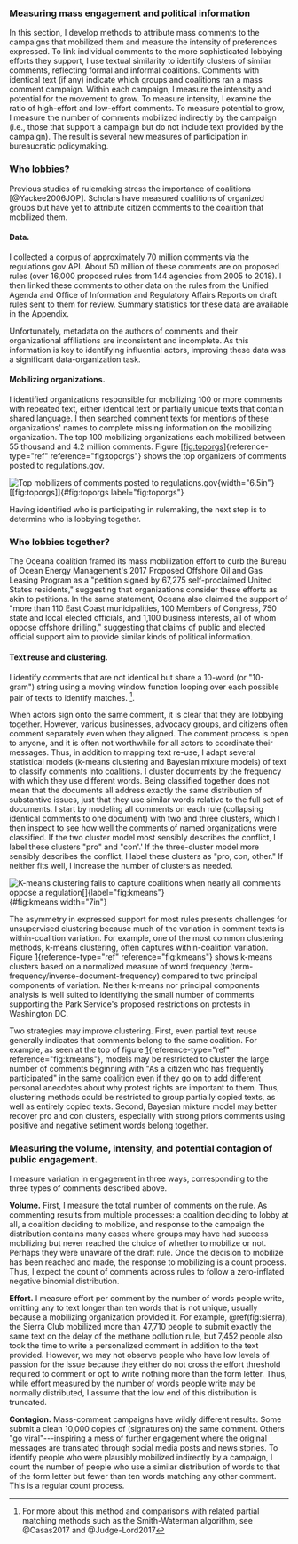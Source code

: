 ### Measuring mass engagement and political information

In this section, I develop methods to attribute mass comments to the
campaigns that mobilized them and measure the intensity of preferences
expressed. To link individual comments to the more sophisticated
lobbying efforts they support, I use textual similarity to identify
clusters of similar comments, reflecting formal and informal coalitions.
Comments with identical text (if any) indicate which groups and
coalitions ran a mass comment campaign. Within each campaign, I measure
the intensity and potential for the movement to grow. To measure
intensity, I examine the ratio of high-effort and low-effort comments.
To measure potential to grow, I measure the number of comments mobilized
indirectly by the campaign (i.e., those that support a campaign but do
not include text provided by the campaign). The result is several new
measures of participation in bureaucratic policymaking.

### Who lobbies?

Previous studies of rulemaking stress the importance of coalitions
[@Yackee2006JOP]. Scholars have measured coalitions of organized groups
but have yet to attribute citizen comments to the coalition that
mobilized them.

#### Data.

I collected a corpus of approximately 70 million comments via the
regulations.gov API. About 50 million of these comments are on proposed
rules (over 16,000 proposed rules from 144 agencies from 2005 to 2018).
I then linked these comments to other data on the rules from the Unified
Agenda and Office of Information and Regulatory Affairs Reports on draft
rules sent to them for review. Summary statistics for these data are
available in the Appendix.

Unfortunately, metadata on the authors of comments and their
organizational affiliations are inconsistent and incomplete. As this
information is key to identifying influential actors, improving these
data was a significant data-organization task.

#### Mobilizing organizations.

I identified organizations responsible for mobilizing 100 or more
comments with repeated text, either identical text or partially unique
texts that contain shared language. I then searched comment texts for
mentions of these organizations' names to complete missing information
on the mobilizing organization. The top 100 mobilizing organizations
each mobilized between 55 thousand and 4.2 million comments. Figure
[\[fig:toporgs\]](#fig:toporgs){reference-type="ref"
reference="fig:toporgs"} shows the top organizers of comments posted to
regulations.gov.

![Top mobilizers of comments posted to
regulations.gov](../Figs/toporgs.png "fig:"){width="6.5in"}
[\[fig:toporgs\]]{#fig:toporgs label="fig:toporgs"}

Having identified who is participating in rulemaking, the next step is
to determine who is lobbying together.

### Who lobbies together?

The Oceana coalition framed its mass mobilization effort to curb the
Bureau of Ocean Energy Management's 2017 Proposed Offshore Oil and Gas
Leasing Program as a "petition signed by 67,275 self-proclaimed United
States residents," suggesting that organizations consider these efforts
as akin to petitions. In the same statement, Oceana also claimed the
support of "more than 110 East Coast municipalities, 100 Members of
Congress, 750 state and local elected officials, and 1,100 business
interests, all of whom oppose offshore drilling," suggesting that claims
of public and elected official support aim to provide similar kinds of
political information.

#### Text reuse and clustering.

I identify comments that are not identical but share a 10-word (or
"10-gram") string using a moving window function looping over each
possible pair of texts to identify matches. [^1].

When actors sign onto the same comment, it is clear that they are
lobbying together. However, various businesses, advocacy groups, and
citizens often comment separately even when they aligned. The comment
process is open to anyone, and it is often not worthwhile for all actors
to coordinate their messages. Thus, in addition to mapping text re-use,
I adapt several statistical models (k-means clustering and Bayesian
mixture models) of text to classify comments into coalitions. I cluster
documents by the frequency with which they use different words. Being
classified together does not mean that the documents all address exactly
the same distribution of substantive issues, just that they use similar
words relative to the full set of documents. I start by modeling all
comments on each rule (collapsing identical comments to one document)
with two and three clusters, which I then inspect to see how well the
comments of named organizations were classified. If the two cluster
model most sensibly describes the conflict, I label these clusters "pro"
and "con'.' If the three-cluster model more sensibly describes the
conflict, I label these clusters as "pro, con, other." If neither fits
well, I increase the number of clusters as needed.

![K-means clustering fails to capture coalitions when nearly all
comments oppose a
regulation[]{label="fig:kmeans"}](../Figs/kmeans.png){#fig:kmeans
width="7in"}

The asymmetry in expressed support for most rules presents challenges
for unsupervised clustering because much of the variation in comment
texts is within-coalition variation. For example, one of the most common
clustering methods, k-means clustering, often captures within-coalition
variation. Figure [1](#fig:kmeans){reference-type="ref"
reference="fig:kmeans"} shows k-means clusters based on a normalized
measure of word frequency (term-frequency/inverse-document-frequency)
compared to two principal components of variation. Neither k-means nor
principal components analysis is well suited to identifying the small
number of comments supporting the Park Service's proposed restrictions
on protests in Washington DC.

Two strategies may improve clustering. First, even partial text reuse
generally indicates that comments belong to the same coalition. For
example, as seen at the top of figure
[1](#fig:kmeans){reference-type="ref" reference="fig:kmeans"}, models
may be restricted to cluster the large number of comments beginning with
\"As a citizen who has frequently participated\" in the same coalition
even if they go on to add different personal anecdotes about why protest
rights are important to them. Thus, clustering methods could be
restricted to group partially copied texts, as well as entirely copied
texts. Second, Bayesian mixture model may better recover pro and con
clusters, especially with strong priors comments using positive and
negative setiment words belong together.

### Measuring the volume, intensity, and potential contagion of public engagement.

I measure variation in engagement in three ways, corresponding to the
three types of comments described above.

**Volume.** First, I measure the total number of comments on the rule.
As commenting results from multiple processes: a coalition deciding to
lobby at all, a coalition deciding to mobilize, and response to the
campaign the distribution contains many cases where groups may have had
success mobilizing but never reached the choice of whether to mobilize
or not. Perhaps they were unaware of the draft rule. Once the decision
to mobilize has been reached and made, the response to mobilizing is a
count process. Thus, I expect the count of comments across rules to
follow a zero-inflated negative binomial distribution.

**Effort.** I measure effort per comment by the number of words people
write, omitting any to text longer than ten words that is not unique,
usually because a mobilizing organization provided it. For example,
\@ref(fig:sierra), the Sierra Club mobilized more than 47,710
people to submit exactly the same text on the delay of the methane
pollution rule, but 7,452 people also took the time to write a
personalized comment in addition to the text provided. However, we may
not observe people who have low levels of passion for the issue because
they either do not cross the effort threshold required to comment or opt
to write nothing more than the form letter. Thus, while effort measured
by the number of words people write may be normally distributed, I
assume that the low end of this distribution is truncated.

**Contagion.** Mass-comment campaigns have wildly different results.
Some submit a clean 10,000 copies of (signatures on) the same comment.
Others "go viral"---inspiring a mess of further engagement where the
original messages are translated through social media posts and news
stories. To identify people who were plausibly mobilized indirectly by a
campaign, I count the number of people who use a similar distribution of
words to that of the form letter but fewer than ten words matching any
other comment. This is a regular count process.

[^1]: For more about this method and comparisons with related partial
    matching methods such as the Smith-Waterman algorithm, see
    @Casas2017 and @Judge-Lord2017
